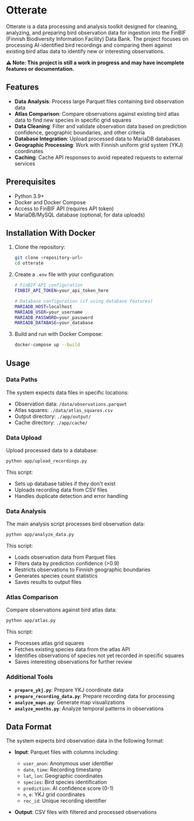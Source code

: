 # Otterate

Otterate is a data processing and analysis toolkit designed for cleaning, analyzing, and preparing bird observation data for ingestion into the FinBIF (Finnish Biodiversity Information Facility) Data Bank. The project focuses on processing AI-identified bird recordings and comparing them against existing bird atlas data to identify new or interesting observations.

**⚠️ Note: This project is still a work in progress and may have incomplete features or documentation.**

## Features

- **Data Analysis**: Process large Parquet files containing bird observation data
- **Atlas Comparison**: Compare observations against existing bird atlas data to find new species in specific grid squares
- **Data Cleaning**: Filter and validate observation data based on prediction confidence, geographic boundaries, and other criteria
- **Database Integration**: Upload processed data to MariaDB databases
- **Geographic Processing**: Work with Finnish uniform grid system (YKJ) coordinates
- **Caching**: Cache API responses to avoid repeated requests to external services

## Prerequisites

- Python 3.9+
- Docker and Docker Compose
- Access to FinBIF API (requires API token)
- MariaDB/MySQL database (optional, for data uploads)

## Installation With Docker

1. Clone the repository:
   ```bash
   git clone <repository-url>
   cd otterate
   ```

2. Create a `.env` file with your configuration:
   ```bash
   # FinBIF API configuration
   FINBIF_API_TOKEN=your_api_token_here
   
   # Database configuration (if using database features)
   MARIADB_HOST=localhost
   MARIADB_USER=your_username
   MARIADB_PASSWORD=your_password
   MARIADB_DATABASE=your_database
   ```

3. Build and run with Docker Compose:
   ```bash
   docker-compose up --build
   ```

## Usage

### Data Paths

The system expects data files in specific locations:
- Observation data: `/data/observations.parquet`
- Atlas squares: `./data/atlas_squares.csv`
- Output directory: `./app/output/`
- Cache directory: `./app/cache/`

### Data Upload

Upload processed data to a database:

```bash
python app/upload_recordings.py
```

This script:
- Sets up database tables if they don't exist
- Uploads recording data from CSV files
- Handles duplicate detection and error handling

### Data Analysis

The main analysis script processes bird observation data:

```bash
python app/analyze_data.py
```

This script:
- Loads observation data from Parquet files
- Filters data by prediction confidence (>0.9)
- Restricts observations to Finnish geographic boundaries
- Generates species count statistics
- Saves results to output files

### Atlas Comparison

Compare observations against bird atlas data:

```bash
python app/atlas.py
```

This script:
- Processes atlas grid squares
- Fetches existing species data from the atlas API
- Identifies observations of species not yet recorded in specific squares
- Saves interesting observations for further review

### Additional Tools

- **`prepare_ykj.py`**: Prepare YKJ coordinate data
- **`prepare_recording_data.py`**: Prepare recording data for processing
- **`analyze_maps.py`**: Generate map visualizations
- **`analyze_months.py`**: Analyze temporal patterns in observations

## Data Format

The system expects bird observation data in the following format:

- **Input**: Parquet files with columns including:
  - `user_anon`: Anonymous user identifier
  - `date`, `time`: Recording timestamp
  - `lat`, `lon`: Geographic coordinates
  - `species`: Bird species identification
  - `prediction`: AI confidence score (0-1)
  - `n`, `e`: YKJ grid coordinates
  - `rec_id`: Unique recording identifier

- **Output**: CSV files with filtered and processed observations

